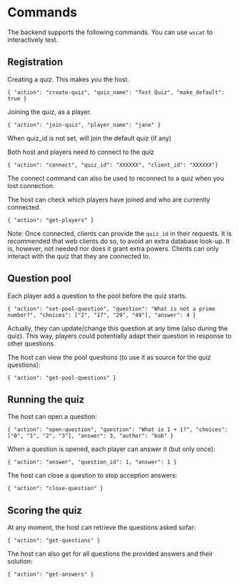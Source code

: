 # Commands

The backend supports the following commands.
You can use `wscat` to interactively test.

## Registration

Creating a quiz. This makes you the host.
```
{ "action": "create-quiz", "quiz_name": "Test Quiz", "make_default": true }
```

Joining the quiz, as a player.
```
{ "action": "join-quiz", "player_name": "jane" }
```
When quiz_id is not set, will join the default quiz (if any)

Both host and players need to connect to the quiz
```
{ "action": "connect", "quiz_id": "XXXXXX", "client_id": "XXXXXX"}
```
The connect command can also be used to reconnect to a quiz when you lost connection.

The host can check which players have joined and who are currently connected.
```
{ "action": "get-players" }
```

Note: Once connected, clients can provide the `quiz_id` in their requests.
It is recommended that web clients do so, to avoid an extra database look-up.
It is, however, not needed nor does it grant extra powers.
Clients can only interact with the quiz that they are connected to.

## Question pool

Each player add a question to the pool before the quiz starts.
```
{ "action": "set-pool-question", "question": "What is not a prime number?", "choices": ["2", "17", "29", "49"], "answer": 4 }
```
Actually, they can update/change this question at any time (also during the quiz).
This way, players could potentially adapt their question in response to other questions.

The host can view the pool questions (to use it as source for the quiz questions):
```
{ "action": "get-pool-questions" }
```

## Running the quiz

The host can open a question:
```
{ "action": "open-question", "question": "What is 1 + 1?", "choices": ["0", "1", "2", "3"], "answer": 3, "author": "bob" }
```

When a question is opened, each player can answer it (but only once):
```
{ "action": "answer", "question_id": 1, "answer": 1 }
```

The host can close a question to stop acception answers:
```
{ "action": "close-question" }
```

## Scoring the quiz

At any moment, the host can retrieve the questions asked sofar:
```
{ "action": "get-questions" }
```

The host can also get for all questions the provided answers and their solution:
```
{ "action": "get-answers" }
```